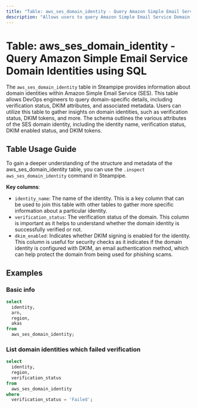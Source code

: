 ```yaml
---
title: "Table: aws_ses_domain_identity - Query Amazon Simple Email Service Domain Identities using SQL"
description: "Allows users to query Amazon Simple Email Service Domain Identities. The aws_ses_domain_identity table in Steampipe provides information about domain identities within Amazon Simple Email Service (SES). This table allows DevOps engineers to query domain-specific details, including verification status, DKIM attributes, and associated metadata. Users can utilize this table to gather insights on domain identities, such as verification status, DKIM tokens, and more. The schema outlines the various attributes of the SES domain identity, including the identity name, verification status, DKIM enabled status, and DKIM tokens."
---
```


# Table: aws_ses_domain_identity - Query Amazon Simple Email Service Domain Identities using SQL

The `aws_ses_domain_identity` table in Steampipe provides information about domain identities within Amazon Simple Email Service (SES). This table allows DevOps engineers to query domain-specific details, including verification status, DKIM attributes, and associated metadata. Users can utilize this table to gather insights on domain identities, such as verification status, DKIM tokens, and more. The schema outlines the various attributes of the SES domain identity, including the identity name, verification status, DKIM enabled status, and DKIM tokens.

## Table Usage Guide

To gain a deeper understanding of the structure and metadata of the aws_ses_domain_identity table, you can use the `.inspect aws_ses_domain_identity` command in Steampipe.

**Key columns**:

- `identity_name`: The name of the identity. This is a key column that can be used to join this table with other tables to gather more specific information about a particular identity.
- `verification_status`: The verification status of the domain. This column is important as it helps to understand whether the domain identity is successfully verified or not.
- `dkim_enabled`: Indicates whether DKIM signing is enabled for the identity. This column is useful for security checks as it indicates if the domain identity is configured with DKIM, an email authentication method, which can help protect the domain from being used for phishing scams.

## Examples

### Basic info

```sql
select
  identity,
  arn,
  region,
  akas
from
  aws_ses_domain_identity;
```

### List domain identities which failed verification

```sql
select
  identity,
  region,
  verification_status
from
  aws_ses_domain_identity
where
  verification_status = 'Failed';
```
